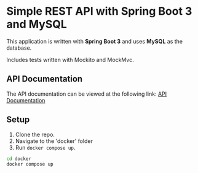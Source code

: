 # Simple REST API with Spring Boot 3 and MySQL

This application is written with **Spring Boot 3** and uses **MySQL** as the database.

Includes tests written with Mockito and MockMvc. 

## API Documentation
The API documentation can be viewed at the following link: [API Documentation](https://documenter.getpostman.com/view/32162797/2sAYHxp4fh)

## Setup
1. Clone the repo.
2. Navigate to the 'docker' folder
3. Run `docker compose up`.

```sh
cd docker
docker compose up
```